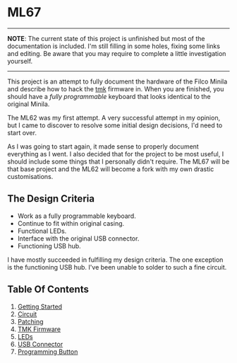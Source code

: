 # ML67

---

**NOTE**: The current state of this project is unfinished but most of the documentation is included. I'm still filling in some holes, fixing some links and editing. Be aware that you may require to complete a little investigation yourself.

---

This project is an attempt to fully document the hardware of the Filco Minila and describe how to hack the [tmk]() firmware in. When you are finished, you should have a *fully programmable* keyboard that looks identical to the original Minila.

The ML62 was my first attempt. A very successful attempt in my opinion, but I came to discover to resolve some initial design decisions, I'd need to start over.

As I was going to start again, it made sense to properly document everything as I went. I also decided that for the project to be most useful, I should include some things that I personally didn't require. The ML67 will be that base project and the ML62 will become a fork with my own drastic customisations.


## The Design Criteria

- Work as a fully programmable keyboard.
- Continue to fit within original casing.
- Functional LEDs.
- Interface with the original USB connector.
- Functioning USB hub.

I have mostly succeeded in fulfilling my design criteria. The one exception is the functioning USB hub. I've been unable to solder to such a fine circuit.


## Table Of Contents

1. [Getting Started](./doc/01-getting_started.md)
2. [Circuit](./doc/02-circuit.md)
3. [Patching](./doc/03-patching.md)
4. [TMK Firmware](./doc/04-tmk.md)
5. [LEDs](./doc/05-leds.md)
6. [USB Connector](./doc/06-usb_connector.md)
7. [Programming Button](./doc/07-programming_button.md)
